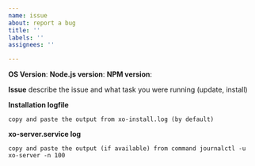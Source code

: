 ```yaml
---
name: issue
about: report a bug
title: ''
labels: ''
assignees: ''

---
```


**OS Version**:
**Node.js version**:
**NPM version**:

**Issue**
describe the issue and what task you were running (update, install)

**Installation logfile**
```
copy and paste the output from xo-install.log (by default)
```
**xo-server.service log**
```
copy and paste the output (if available) from command journalctl -u xo-server -n 100
```
